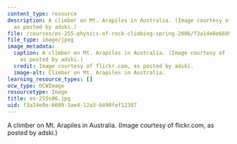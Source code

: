 ```yaml
---
content_type: resource
description: A climber on Mt. Arapiles in Australia. (Image courtesy of flickr.com,
  as posted by adski.)
file: /courses/es-255-physics-of-rock-climbing-spring-2006/f3a14e8e66093ae412a36490fef12387_es-255s06.jpg
file_type: image/jpeg
image_metadata:
  caption: A climber on Mt. Arapiles in Australia. (Image courtesy of [flickr.com](http://flickr.com/),
    as posted by adski.)
  credit: Image courtesy of flickr.com, as posted by adski.
  image-alt: Climber on Mt. Arapiles in Australia.
learning_resource_types: []
ocw_type: OCWImage
resourcetype: Image
title: es-255s06.jpg
uid: f3a14e8e-6609-3ae4-12a3-6490fef12387
---
```

A climber on Mt. Arapiles in Australia. (Image courtesy of flickr.com, as posted by adski.)

